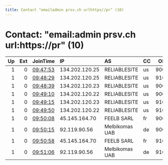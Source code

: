 ```yaml
---
title: Contact "emailadmin prsv.ch urlhttps//pr" (10)
---
```


# Contact: "email:admin prsv.ch url:https://pr" (10)

|   Up |   Ext | JoinTime                                                                                              | IP             | AS             | CC   |   ORp |   Dirp | OS    | Version   | Nickname   |   eFamMembers |
|-----:|------:|:------------------------------------------------------------------------------------------------------|:---------------|:---------------|:-----|------:|-------:|:------|:----------|:-----------|--------------:|
|    1 |     0 | [09:47:53](https://nusenu.github.io/OrNetStats/w/relay/4F5D9C9983FCACD64880C1A4C573261916B6F9DF.html) | 134.202.120.25 | RELIABLESITE   | us   |  9000 |      0 | Linux | 0.4.7.12  | prsv       |            85 |
|    1 |     0 | [09:48:29](https://nusenu.github.io/OrNetStats/w/relay/D6E6D5F49A2C397FC0F0A18B1E73FF8E5BD23B42.html) | 134.202.120.25 | RELIABLESITE   | us   |  9100 |      0 | Linux | 0.4.7.12  | prsv       |            85 |
|    1 |     0 | [09:48:39](https://nusenu.github.io/OrNetStats/w/relay/554631959653A922A8FE4DBEEF74A6CDBF82AF9B.html) | 134.202.120.23 | RELIABLESITE   | us   |  9000 |      0 | Linux | 0.4.7.13  | prsv       |            85 |
|    1 |     0 | [09:49:10](https://nusenu.github.io/OrNetStats/w/relay/AE0946FB8E09BA81F050DD8106AF13005E24F16F.html) | 134.202.120.22 | RELIABLESITE   | us   |  9000 |      0 | Linux | 0.4.7.13  | prsv       |            85 |
|    1 |     0 | [09:49:15](https://nusenu.github.io/OrNetStats/w/relay/312C632D06A97BE150A9238D9F7CC900FA1BFDFA.html) | 134.202.120.23 | RELIABLESITE   | us   |  9100 |      0 | Linux | 0.4.7.13  | prsv       |            85 |
|    1 |     0 | [09:49:50](https://nusenu.github.io/OrNetStats/w/relay/5A25EADC1F8D2C0E1C03170F81475428876E6E48.html) | 134.202.120.22 | RELIABLESITE   | us   |  9100 |      0 | Linux | 0.4.7.13  | prsv       |            85 |
|    1 |     0 | [09:50:08](https://nusenu.github.io/OrNetStats/w/relay/CFA137DAE932B236525E2D7569FDD95274D13CF0.html) | 45.145.164.70  | FEELB SARL     | fr   |  9000 |      0 | Linux | 0.4.7.13  | prsv       |            85 |
|    1 |     0 | [09:50:15](https://nusenu.github.io/OrNetStats/w/relay/85E40E3DC02806F8AB62E116E83CA93EB86362BF.html) | 92.119.90.56   | Melbikomas UAB | de   |  9000 |      0 | Linux | 0.4.7.13  | prsv       |            85 |
|    1 |     0 | [09:50:58](https://nusenu.github.io/OrNetStats/w/relay/C7422BCA869A0D8FA147E032887AD71EEF436F9B.html) | 45.145.164.70  | FEELB SARL     | fr   |  9100 |      0 | Linux | 0.4.7.13  | prsv       |            85 |
|    1 |     0 | [09:51:06](https://nusenu.github.io/OrNetStats/w/relay/98B97367EFFB91E6F7D439AAC30576E30E89B4F6.html) | 92.119.90.56   | Melbikomas UAB | de   |  9100 |      0 | Linux | 0.4.7.13  | prsv       |            85 |
